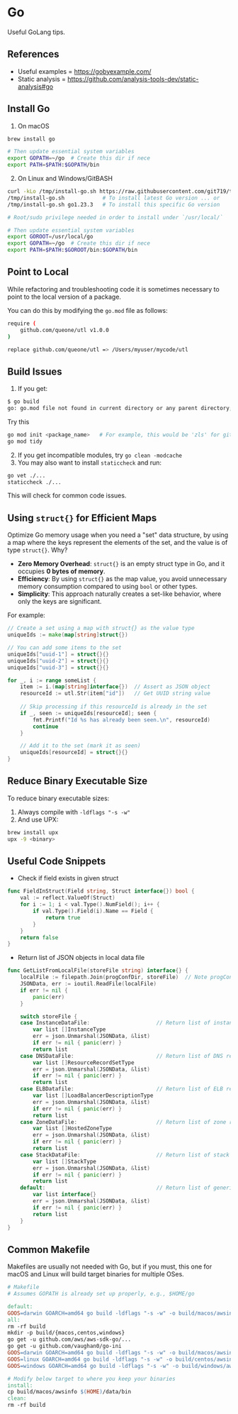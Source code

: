 # Go

Useful GoLang tips.


## References

- Useful examples = <https://gobyexample.com/>
- Static analysis = <https://github.com/analysis-tools-dev/static-analysis#go>


## Install Go

1. On macOS 

```bash
brew install go

# Then update essential system variables 
export GOPATH=~/go  # Create this dir if nece
export PATH=$PATH:$GOPATH/bin 
```

2. On Linux and Windows/GitBASH 

```bash
curl -kLo /tmp/install-go.sh https://raw.githubusercontent.com/git719/tools/refs/heads/main/go/install-go.sh
/tmp/install-go.sh            # To install latest Go version ... or 
/tmp/install-go.sh go1.23.3   # To install this specific Go version

# Root/sudo privilege needed in order to install under `/usr/local/`

# Then update essential system variables 
export GOROOT=/usr/local/go
export GOPATH=~/go  # Create this dir if nece
export PATH=$PATH:$GOROOT/bin:$GOPATH/bin
```


## Point to Local

While refactoring and troubleshooting code it is sometimes necessary to point to the local version of a package.

You can do this by modifying the `go.mod` file as follows: 

```bash
require (
    github.com/queone/utl v1.0.0
)

replace github.com/queone/utl => /Users/myuser/mycode/utl
```


## Build Issues

1. If you get: 

```bash
$ go build
go: go.mod file not found in current directory or any parent directory; see 'go help modules'
```

Try this 

```bash
go mod init <package_name>   # For example, this would be 'zls' for github.com/git719/zls
go mod tidy
```

2. If you get incompatible modules, try `go clean -modcache`
3. You may also want to install `staticcheck` and run: 

```bash
go vet ./...
staticcheck ./...
```

This will check for common code issues.


## Using `struct{}` for Efficient Maps

Optimize Go memory usage when you need a "set" data structure, by using a map where the keys represent the elements of the set, and the value is of type `struct{}`. Why?

- **Zero Memory Overhead**: `struct{}` is an empty struct type in Go, and it occupies **0 bytes of memory**.
- **Efficiency**: By using `struct{}` as the map value, you avoid unnecessary memory consumption compared to using `bool` or other types.
- **Simplicity**: This approach naturally creates a set-like behavior, where only the keys are significant.

For example: 

```go
// Create a set using a map with struct{} as the value type
uniqueIds := make(map[string]struct{})

// You can add some items to the set
uniqueIds["uuid-1"] = struct{}{}
uniqueIds["uuid-2"] = struct{}{}
uniqueIds["uuid-3"] = struct{}{}

for _, i := range someList {
    item := i.(map[string]interface{})  // Assert as JSON object
    resourceId := utl.Str(item["id"])   // Get UUID string value
    
    // Skip processing if this resourceId is already in the set
    if _, seen := uniqueIds[resourceId]; seen {
        fmt.Printf("Id %s has already been seen.\n", resourceId)
        continue
    }

    // Add it to the set (mark it as seen)
    uniqueIds[resourceId] = struct{}{}
}
```


## Reduce Binary Executable Size

To reduce binary executable sizes:
1. Always compile with `-ldflags "-s -w"`
2. And use UPX: 

```bash
brew install upx
upx -9 <binary>
```


## Useful Code Snippets

- Check if field exists in given struct 

```go
func FieldInStruct(Field string, Struct interface{}) bool {
    val := reflect.ValueOf(Struct)
    for i := 1; i < val.Type().NumField(); i++ {
        if val.Type().Field(i).Name == Field {
            return true
        }
    }
    return false
}
```

- Return list of JSON objects in local data file 

```go
func GetListFromLocalFile(storeFile string) interface{} {
    localFile := filepath.Join(progConfDir, storeFile)  // Note progConfDir is global
    JSONData, err := ioutil.ReadFile(localFile)
    if err != nil {
        panic(err)
    }

    switch storeFile {
    case InstanceDataFile:                     // Return list of instance records
        var list []InstanceType
        err = json.Unmarshal(JSONData, &list)
        if err != nil { panic(err) }
        return list
    case DNSDataFile:                          // Return list of DNS records
        var list []ResourceRecordSetType
        err = json.Unmarshal(JSONData, &list)
        if err != nil { panic(err) }
        return list
    case ELBDatafile:                          // Return list of ELB records
        var list []LoadBalancerDescriptionType
        err = json.Unmarshal(JSONData, &list)
        if err != nil { panic(err) }
        return list
    case ZoneDataFile:                         // Return list of zone records
        var list []HostedZoneType
        err = json.Unmarshal(JSONData, &list)
        if err != nil { panic(err) }
        return list
    case StackDataFile:                        // Return list of stack records
        var list []StackType
        err = json.Unmarshal(JSONData, &list)
        if err != nil { panic(err) }
        return list
    default:                                   // Return list of generic JSON records
        var list interface{}
        err = json.Unmarshal(JSONData, &list)
        if err != nil { panic(err) }
        return list
    }
}
```


## Common Makefile

Makefiles are usually not needed with Go, but if you must, this one for macOS and Linux will build target binaries for multiple OSes. 

```makefile
# Makefile
# Assumes GOPATH is already set up properly, e.g., $HOME/go

default:
GOOS=darwin GOARCH=amd64 go build -ldflags "-s -w" -o build/macos/awsinfo
all:
rm -rf build
mkdir -p build/{macos,centos,windows}
go get -u github.com/aws/aws-sdk-go/...
go get -u github.com/vaughan0/go-ini
GOOS=darwin GOARCH=amd64 go build -ldflags "-s -w" -o build/macos/awsinfo
GOOS=linux GOARCH=amd64 go build -ldflags "-s -w" -o build/centos/awsinfo
GOOS=windows GOARCH=amd64 go build -ldflags "-s -w" -o build/windows/awsinfo.exe

# Modify below target to where you keep your binaries
install:
cp build/macos/awsinfo $(HOME)/data/bin
clean:
rm -rf build
```
